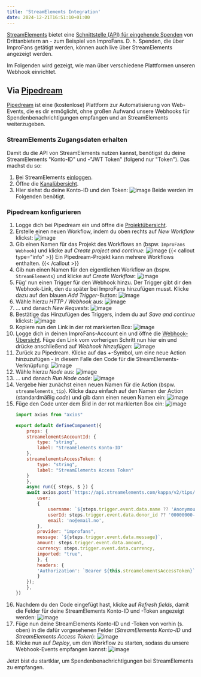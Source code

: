 ```yaml
---
title: 'StreamElements Integration'
date: 2024-12-21T16:51:10+01:00
---
```


[StreamElements](https://streamelements.com/) bietet eine [Schnittstelle (API) für eingehende Spenden](https://dev.streamelements.com/docs/api-docs/7e632a4cecfe1-channel) von Drittanbietern an - zum Beispiel von ImproFans. D. h. Spenden, die über ImproFans getätigt werden, können auch live über StreamElements angezeigt werden.

Im Folgenden wird gezeigt, wie man über verschiedene Plattformen unseren Webhook einrichtet.

## Via [Pipedream](https://pipedream.com/)

[Pipedream](https://pipedream.com/) ist eine (kostenlose) Plattform zur Automatisierung von Web-Events, die es dir ermöglicht, ohne großen Aufwand unsere Webhooks für Spendenbenachrichtigungen empfangen und an StreamElements weiterzugeben.

### StreamElements Zugangsdaten erhalten

Damit du die API von StreamElements nutzen kannst, benötigst du deine StreamElements "Konto-ID" und -"JWT Token" (folgend nur "Token"). Das machst du so:

1. Bei StreamElements [einloggen](https://streamelements.com/dashboard).
2. Öffne die [Kanalübersicht](https://streamelements.com/dashboard/account/channels).
3. Hier siehst du deine Konto-ID und den Token:
    ![image](/images/webhooks/streamelements-integration/01_streamelements-credentials.de.jpg)
    Beide werden im Folgenden benötigt.

### Pipedream konfigurieren

1. Logge dich bei Pipedream ein und öffne die [Projektübersicht](https://pipedream.com/projects).
2. Erstelle einen neuen Workflow, indem du oben rechts auf *New Workflow* klickst:
    ![image](/images/webhooks/streamelements-integration/02_new-workflow.jpg)
3. Gib einen Namen für das Projekt des Workflows an (bspw. `ImproFans Webhook`) und klicke auf *Create project and continue*:
    ![image](/images/webhooks/streamelements-integration/03_create-project.jpg)
    {{< callout type="info" >}}
    Ein Pipedream-Projekt kann mehrere Workflows enthalten.
    {{< /callout >}}
4. Gib nun einen Namen für den eigentlichen Workflow an (bspw. `StreamElements`) und klicke auf *Create Workflow*:
    ![image](/images/webhooks/streamelements-integration/04_create-workflow.jpg)
5. Füg' nun einen Trigger für den Webhook hinzu. Der Trigger gibt dir den Webhook-Link, den du später bei ImproFans hinzufügen musst. Klicke dazu auf den blauen *Add Trigger*-Button:
    ![image](/images/webhooks/streamelements-integration/05_add-trigger.jpg)
6. Wähle hierzu *HTTP / Webhook* aus:
    ![image](/images/webhooks/streamelements-integration/06_select-trigger-1.jpg)
7. ... und danach *New Requests*:
    ![image](/images/webhooks/streamelements-integration/07_select-trigger-2.jpg)
8. Bestätige das Hinzufügen des Triggers, indem du auf *Save and continue* klickst:
    ![image](/images/webhooks/streamelements-integration/08_configure-trigger.jpg)
9. Kopiere nun den Link in der rot markierten Box:
    ![image](/images/webhooks/streamelements-integration/09_copy-endpoint-url.jpg)
10. Logge dich in deinen ImproFans-Account ein und öffne die [Webhook-Übersicht](https://improfans.de/u/webhooks). Füge den Link vom vorherigen Schritt nun hier ein und drücke anschließend auf *Webhook hinzufügen*:
    ![image](/images/webhooks/streamelements-integration/10_add-improfans-webhook.de.jpg)
11. Zurück zu Pipedream. Klicke auf das *+*-Symbol, um eine neue Action hinzuzufügen - in diesem Falle den Code für die StreamElements-Verknüpfung:
    ![image](/images/webhooks/streamelements-integration/11_add-action.jpg)
12. Wähle hierzu *Node* aus:
    ![image](/images/webhooks/streamelements-integration/12_select-action-1.jpg)
13. ... und danach *Run Node code*:
    ![image](/images/webhooks/streamelements-integration/13_select-action-2.jpg)
14. Vergebe hier zunächst einen neuen Namen für die Action (bspw. `streamelements_tip`). Klicke dazu einfach auf den Namen der Action (standardmäßig *code*) und gib dann einen neuen Namen ein:
    ![image](/images/webhooks/streamelements-integration/14_configure-action-1.jpg)
15. Füge den Code unter dem Bild in der rot markierten Box ein:
    ![image](/images/webhooks/streamelements-integration/15_configure-action-2.jpg)
    ```js
    import axios from "axios"

    export default defineComponent({
        props: {
        streamelementsAccountId: {
            type: "string",
            label: "StreamElements Konto-ID"
        },
        streamelementsAccessToken: {
            type: "string",
            label: "StreamElements Access Token"
        }
        },
        async run({ steps, $ }) {
        await axios.post(`https://api.streamelements.com/kappa/v2/tips/${this.streamelementsAccountId}`, {
            user:
            {
                username: `${steps.trigger.event.data.name ?? 'Anonymous'}`,
                userId: steps.trigger.event.data.donor_id ?? '00000000-0000-0000-0000-000000000000',
                email: 'no@email.no',
            },
            provider: "improfans",
            message: `${steps.trigger.event.data.message}`,
            amount: steps.trigger.event.data.amount,
            currency: steps.trigger.event.data.currency,
            imported: "true",
            }, {
            headers: {
            'Authorization': `Bearer ${this.streamelementsAccessToken}`,
            }
        });
        },
    })
    ```
16. Nachdem du den Code eingefügt hast, klicke auf *Refresh fields*, damit die Felder für deine StreamElements Konto-ID und -Token angezeigt werden:
    ![image](/images/webhooks/streamelements-integration/16_configure-action-3.jpg)
17. Füge nun deine StreamElements Konto-ID und -Token von vorhin (s. oben) in die dafür vorgesehenen Felder (*StreamElements Konto-ID* und *StreamElements Access Token*):
    ![image](/images/webhooks/streamelements-integration/17_configure-action-4.jpg)
18. Klicke nun auf *Deploy*, um den Workflow zu starten, sodass du unsere Webhook-Events empfangen kannst:
    ![image](/images/webhooks/streamelements-integration/18_deploy.jpg)

Jetzt bist du startklar, um Spendenbenachrichtigungen bei StreamElements zu empfangen.
